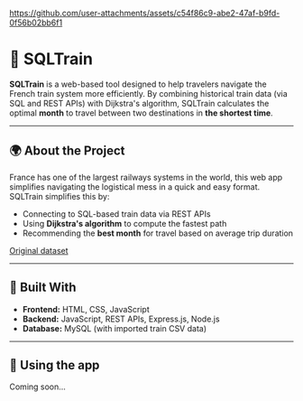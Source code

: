 https://github.com/user-attachments/assets/c54f86c9-abe2-47af-b9fd-0f56b02bb6f1



# 🚆 SQLTrain

**SQLTrain** is a web-based tool designed to help travelers navigate the French train system more efficiently. By combining historical train data (via SQL and REST APIs) with Dijkstra's algorithm, SQLTrain calculates the optimal **month** to travel between two destinations in **the shortest time**.

---

## 🌍 About the Project

France has one of the largest railways systems in the world, this web app simplifies navigating the logistical mess in a quick and easy format. SQLTrain simplifies this by:

- Connecting to SQL-based train data via REST APIs  
- Using **Dijkstra's algorithm** to compute the fastest path  
- Recommending the **best month** for travel based on average trip duration

[Original dataset](https://www.kaggle.com/datasets/gatandubuc/public-transport-traffic-data-in-france?resource=download)

---

## 🔧 Built With

- **Frontend:** HTML, CSS, JavaScript  
- **Backend:** JavaScript, REST APIs, Express.js, Node.js
- **Database:** MySQL (with imported train CSV data)  

---


## 📂 Using the app

Coming soon...



